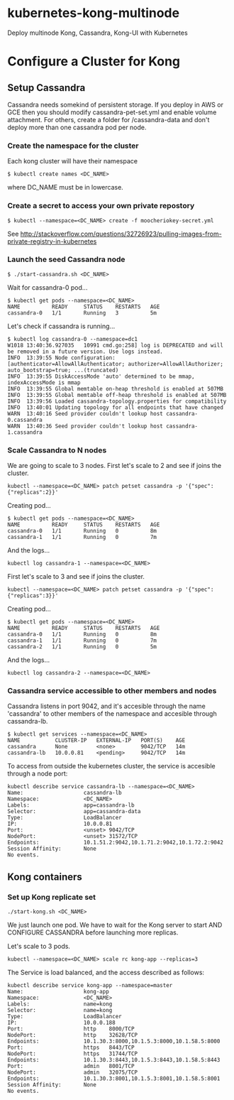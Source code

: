 # kubernetes-kong-multinode
Deploy multinode Kong, Cassandra, Kong-UI with Kubernetes 

# Configure a Cluster for Kong

## Setup Cassandra

Cassandra needs somekind of persistent storage. If you deploy in AWS or GCE then you should modify cassandra-pet-set.yml and enable volume attachment. For others, create a folder for /cassandra-data and don't deploy more than one cassandra pod per node.

### Create the namespace for the cluster

Each kong cluster will have their namespace

```
$ kubectl create names <DC_NAME>
```

where DC_NAME must be in lowercase.

### Create a secret to access your own private repostory

```
$ kubectl --namespace=<DC_NAME> create -f moocheriokey-secret.yml 
```

See http://stackoverflow.com/questions/32726923/pulling-images-from-private-registry-in-kubernetes

### Launch the seed Cassandra node

```
$ ./start-cassandra.sh <DC_NAME>
```

Wait for cassandra-0 pod...

```
$ kubectl get pods --namespace=<DC_NAME>
NAME          READY     STATUS    RESTARTS   AGE
cassandra-0   1/1       Running   3          5m

```

Let's check if cassandra is running...

```
$ kubectl log cassandra-0 --namespace=dc1
W1018 13:40:36.927035   10991 cmd.go:258] log is DEPRECATED and will be removed in a future version. Use logs instead.
INFO  13:39:55 Node configuration:[authenticator=AllowAllAuthenticator; authorizer=AllowAllAuthorizer; auto_bootstrap=true; ...(truncated)
INFO  13:39:55 DiskAccessMode 'auto' determined to be mmap, indexAccessMode is mmap
INFO  13:39:55 Global memtable on-heap threshold is enabled at 507MB
INFO  13:39:55 Global memtable off-heap threshold is enabled at 507MB
INFO  13:39:56 Loaded cassandra-topology.properties for compatibility
INFO  13:40:01 Updating topology for all endpoints that have changed
WARN  13:40:16 Seed provider couldn't lookup host cassandra-0.cassandra
WARN  13:40:36 Seed provider couldn't lookup host cassandra-1.cassandra
```

### Scale Cassandra to N nodes

We are going to scale to 3 nodes. First let's scale to 2 and see if joins the cluster.

```
kubectl --namespace=<DC_NAME> patch petset cassandra -p '{"spec":{"replicas":2}}'
```

Creating pod...
```
$ kubectl get pods --namespace=<DC_NAME>
NAME          READY     STATUS    RESTARTS   AGE
cassandra-0   1/1       Running   0          8m
cassandra-1   1/1       Running   0          7m
```

And the logs...
```
kubectl log cassandra-1 --namespace=<DC_NAME>
```

First let's scale to 3 and see if joins the cluster.

```
kubectl --namespace=<DC_NAME> patch petset cassandra -p '{"spec":{"replicas":3}}'
```

Creating pod...
```
$ kubectl get pods --namespace=<DC_NAME>
NAME          READY     STATUS    RESTARTS   AGE
cassandra-0   1/1       Running   0          8m
cassandra-1   1/1       Running   0          7m   
cassandra-2   1/1       Running   0          5m
```

And the logs...
```
kubectl log cassandra-2 --namespace=<DC_NAME>
```

### Cassandra service accessible to other members and nodes

Cassandra listens in port 9042, and it's accesible through the name 'cassandra' to other members of the namespace and accesible through cassandra-lb.

```
$ kubectl get services --namespace=<DC_NAME>
NAME           CLUSTER-IP   EXTERNAL-IP   PORT(S)    AGE
cassandra      None         <none>        9042/TCP   14m
cassandra-lb   10.0.0.81    <pending>     9042/TCP   14m
```

To access from outside the kubernetes cluster, the service is accesible through a node port:

```
kubectl describe service cassandra-lb --namespace=<DC_NAME>
Name:                   cassandra-lb
Namespace:              <DC_NAME>
Labels:                 app=cassandra-lb
Selector:               app=cassandra-data
Type:                   LoadBalancer
IP:                     10.0.0.81
Port:                   <unset> 9042/TCP
NodePort:               <unset> 31572/TCP
Endpoints:              10.1.51.2:9042,10.1.71.2:9042,10.1.72.2:9042
Session Affinity:       None
No events.
```

## Kong containers

### Set up Kong replicate set

```
./start-kong.sh <DC_NAME>
```

We just launch one pod. We have to wait for the Kong server to start AND CONFIGURE CASSANDRA before launching more replicas.

Let's scale to 3 pods.

```
kubectl --namespace=<DC_NAME> scale rc kong-app --replicas=3
```

The Service is load balanced, and the access described as follows:

```
kubectl describe service kong-app --namespace=master
Name:                   kong-app
Namespace:              <DC_NAME>
Labels:                 name=kong
Selector:               name=kong
Type:                   LoadBalancer
IP:                     10.0.0.188
Port:                   http    8000/TCP
NodePort:               http    32628/TCP
Endpoints:              10.1.30.3:8000,10.1.5.3:8000,10.1.58.5:8000
Port:                   https   8443/TCP
NodePort:               https   31744/TCP
Endpoints:              10.1.30.3:8443,10.1.5.3:8443,10.1.58.5:8443
Port:                   admin   8001/TCP
NodePort:               admin   32075/TCP
Endpoints:              10.1.30.3:8001,10.1.5.3:8001,10.1.58.5:8001
Session Affinity:       None
No events.
```


